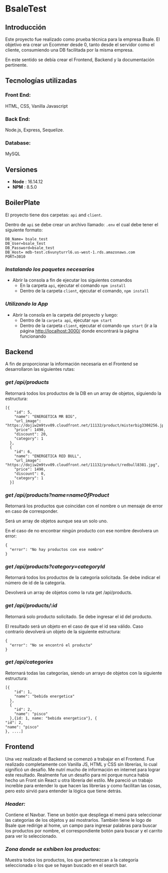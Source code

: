 # BsaleTest

## Introducción

Este proyecto fue realizado como prueba técnica para la empresa Bsale. El objetivo era crear un Ecommer desde 0, tanto desde el servidor como el cliente, consumiendo una DB facilitada por la misma empresa.

En este sentido se debía crear el Frontend, Backend y la documentación pertinente.

## Tecnologías utilizadas

### Front End:

HTML, CSS, Vanilla Javascript

### Back End:

Node.js, Express, Sequelize.

### Database:

MySQL

## **Versiones**

- **Node** : 16.14.12
- **NPM** : 8.5.0

## BoilerPlate

El proyecto tiene dos carpetas: `api` and `client`.

Dentro de `api` se debe crear un archivo llamado: `.env` el cual debe tener el siguiente formato:

```
DB_Name= bsale_test
DB_User=bsale_test
DB_Password=bsale_test
DB_Host= mdb-test.c6vunyturrl6.us-west-1.rds.amazonaws.com
PORT=3010
```

### _Instalando los paquetes necesarios_

- Abrir la consola a fin de ejecutar los siguientes comandos
  - En la carpeta `api`, ejecutar el comando `npm install`
  - Dentro de la carpeta `client`, ejecutar el comando, `npm install`

### _Utilizando la App_

- Abrir la consola en la carpeta del proyecto y luego:
  - Dentro de la `carpeta api`, ejecutar `npm start`
  - Dentro de la carpeta `client`, ejecutar el comando `npm start` (ir a la página [http://localhost:3000/](http://localhost:3000/) donde encontrará la página funcionando

## Backend

A fin de proporcionar la información necesaria en el Frontend se desarrollaron las siguientes rutas:

### _get /api/products_

Retornará todos los productos de la DB en un array de objetos, siguiendo la estructura:

```
[{
    "id": 5,
    "name": "ENERGETICA MR BIG",
    "url_image": "https://dojiw2m9tvv09.cloudfront.net/11132/product/misterbig3308256.jpg",
    "price": 1490,
    "discount": 20,
    "category": 1
  },
  {
    "id": 6,
    "name": "ENERGETICA RED BULL",
    "url_image": "https://dojiw2m9tvv09.cloudfront.net/11132/product/redbull8381.jpg",
    "price": 1490,
    "discount": 0,
    "category": 1
  }]
```

### _get /api/products?name=nameOfProduct_

Retornará los productos que coincidan con el nombre o un mensaje de error en caso de corresponder.

Será un array de objetos aunque sea un solo uno.

En el caso de no encontrar ningún producto con ese nombre devolvera un error:

```
{
  "error": "No hay productos con ese nombre"
}
```

### _get /api/products?category=categoryId_

Retornará todos los productos de la categoría solicitada. Se debe indicar el número de id de la categoría.

Devolverá un array de objetos como la ruta get /api/products.

### _get /api/products/:id_

Retornará solo producto solicitado. Se debe ingresar el id del producto.

El resultado será un objeto en el caso de que el id sea válido. Caso contrarío devolverá un objeto de la siguiente estructura:

```
{
  "error": "No se encontró el producto"
}
```

### _get /api/categories_

Retornará todas las categorías, siendo un arrayo de objetos con la siguiente estructura:

```
[{
    "id": 1,
    "name": "bebida energetica"
  },
  {
    "id": 2,
    "name": "pisco"
  },{id: 1, name: "bebida energetica"}, {
"id": 2,
"name": "pisco"
}, ....]
```

## Frontend

Una vez realizado el Backend se comenzó a trabajar en el Frontend. Fue realizado completamente con Vanilla JS, HTML y CSS sin librerías, lo cual significó un desafío. Me nutrí mucho de información en internet para lograr este resultado. Realmente fue un desafío para mí porque nunca había hecho un Front sin React u otra librería del estilo. Me pareció un trabajo increíble para entender lo que hacen las librerías y como facilitan las cosas, pero esto sirvió para entender la lógica que tiene detrás.

### _Header:_

Contiene el Navbar. Tiene un botón que despliega el menú para seleccionar las categorías de los objetos y así mostrarlos. También tiene le logo de Bsale que redirige al home, un campo para ingresar palabras para buscar los productos por nombre, el correspondiente botón para buscar y el carrito para ver lo seleccionado.

### _Zona donde se exhiben los productos:_

Muestra todos los productos, los que pertenezcan a la categoría seleccionada o los que se hayan buscado en el search bar.
